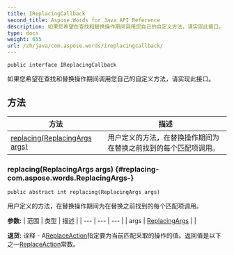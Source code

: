 ```yaml
---
title: IReplacingCallback
second_title: Aspose.Words for Java API Reference
description: 如果您希望在查找和替换操作期间调用您自己的自定义方法，请实现此接口。
type: docs
weight: 655
url: /zh/java/com.aspose.words/ireplacingcallback/
---
```

```
public interface IReplacingCallback
```

如果您希望在查找和替换操作期间调用您自己的自定义方法，请实现此接口。
## 方法

| 方法 | 描述 |
| --- | --- |
| [replacing(ReplacingArgs args)](#replacing-com.aspose.words.ReplacingArgs-) | 用户定义的方法，在替换操作期间为在替换之前找到的每个匹配项调用。 |
### replacing(ReplacingArgs args) {#replacing-com.aspose.words.ReplacingArgs-}
```
public abstract int replacing(ReplacingArgs args)
```


用户定义的方法，在替换操作期间为在替换之前找到的每个匹配项调用。

**参数:**
| 范围 | 类型 | 描述 |
| --- | --- | --- |
| args | [ReplacingArgs](../../com.aspose.words/replacingargs) |  |

**退货:**
诠释 - A[ReplaceAction](../../com.aspose.words/replaceaction)指定要为当前匹配采取的操作的值。返回值是以下之一[ReplaceAction](../../com.aspose.words/replaceaction)常数。